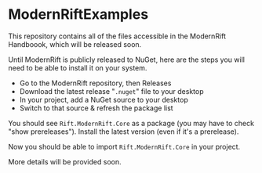 # ModernRiftExamples

This repository contains all of the files accessible in the ModernRift Handboook, which will be released soon. 

Until ModernRift is publicly released to NuGet, here are the steps you will need to be able to install it on your system.

- Go to the ModernRift repository, then Releases
- Download the latest release "`.nuget`" file to your desktop
- In your project, add a NuGet source to your desktop
- Switch to that source & refresh the package list

You should see `Rift.ModernRift.Core` as a package (you may have to check "show prereleases"). Install the latest version (even if it's a prerelease).

Now you should be able to import `Rift.ModernRift.Core` in your project.

More details will be provided soon.
